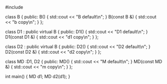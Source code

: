 #include <iostream>


class B
{
public:
	B() { std::cout << "B default\n"; }
	B(const B &) { std::cout << "b copy\n"; }
};

class D1 : public virtual B
{
public:
	D1() { std::cout << "D1 default\n"; }
	D1(const D1 &) { std::cout << "d1 copy\n"; }
};

class D2 : public virtual B
{
public:
	D2() { std::cout << "D2 default\n"; }
	D2(const D2 &) { std::cout << "d2 copy\n"; }
};

class MD :D1, D2
{
public:
	MD() { std::cout << "M default\n"; }
	MD(const MD &) { std::cout << "m copy\n"; }
};

int main()
{
	MD d1;
	MD d2(d1);
}
